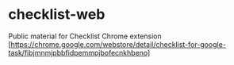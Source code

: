 # checklist-web
Public material for Checklist Chrome extension [https://chrome.google.com/webstore/detail/checklist-for-google-task/fibjmnmjpbbfidpemmpjbofecnkhbeno]
